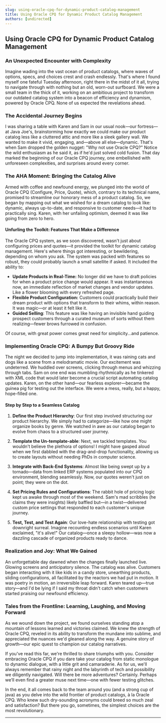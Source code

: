 ```yaml
---
slug: using-oracle-cpq-for-dynamic-product-catalog-management
title: Using Oracle CPQ for Dynamic Product Catalog Management
authors: [undirected]
---
```



## Using Oracle CPQ for Dynamic Product Catalog Management

### An Unexpected Encounter with Complexity

Imagine wading into the vast ocean of product catalogs, where waves of options, specs, and choices crest and crash endlessly. That's where I found myself one fateful Tuesday afternoon, right there in the midst of it all, trying to navigate through with nothing but an old, worn-out surfboard. We were a small team in the thick of it, working on an ambitious project to transform our outdated catalog system into a beacon of efficiency and dynamism, powered by Oracle CPQ. None of us expected the revelations ahead.

### The Accidental Journey Begins

I was sharing a table with Karen and Sam in our usual nook—our fortress—at Java Joe's, brainstorming how exactly we could make our product catalog less like a cluttered attic and more like a sleek gallery wall. We wanted to make it vivid, engaging, and—above all else—dynamic. That's when Sam dropped the golden nugget: "Why not use Oracle CPQ?" Notice the wild enthusiasm as he said it, as if he'd just solved cold fusion. That day marked the beginning of our Oracle CPQ journey, one embellished with unforeseen complexities, and surprises around every corner.

### The AHA Moment: Bringing the Catalog Alive

Armed with coffee and newfound energy, we plunged into the world of Oracle CPQ (Configure, Price, Quote), which, contrary to its technical name, promised to streamline our honorary mess of a product catalog. So, we began by mapping out what we wished for a dream catalog to look like: dynamic, always up-to-date, and responsive to customer needs—it had to practically sing. Karen, with her unfailing optimism, deemed it was like going from zero to hero.

#### Unfurling the Toolkit: Features That Make a Difference

The Oracle CPQ system, as we soon discovered, wasn't just about configuring prices and quotes—it provided the toolkit for dynamic catalog management. Here's where things got interesting, or bewildering, depending on whom you ask. The system was packed with features so robust, they could probably launch a small satellite if asked. It included the ability to:

- **Update Products in Real-Time:** No longer did we have to draft policies for when a product price change would appear. It was instantaneous now, an immediate reflection of market changes and vendor updates. Like a flower blooming with every refreshed page.
- **Flexible Product Configuration:** Customers could practically build their dream product with options that transform to their whims, within reason. It was magic—or at least it felt like it.
- **Guided Selling**: This feature was like having an invisible hand guiding prospect customers through a curated museum of sorts without them realizing—fewer brows furrowed in confusion.
  
Of course, with great power comes great need for simplicity...and patience.

### Implementing Oracle CPQ: A Bumpy But Groovy Ride

The night we decided to jump into implementation, it was raining cats and dogs like a scene from a melodramatic movie. Our excitement was undeterred. We huddled over screens, clicking through menus and whizzing through tabs. Sam on one end was mumbling rhythmically as he tinkered with XML code that would later become a crucial script automating catalog updates. Karen, on the other hand—our fearless explorer—became the guinea pig for testing out the interface. We were a mess, really, but a happy, hope-filled one.

#### Step by Step to a Seamless Catalog

1. **Define the Product Hierarchy**: Our first step involved structuring our product hierarchy. We simply had to categorize—like how one might organize books by genre. We watched in awe as our catalog began to evolve from chaos to a structured user journey.

2. **Template the Un-template-able**: Next, we tackled templates. You wouldn't believe the plethora of options! I might have gasped aloud when we first dabbled with the drag-and-drop functionality, allowing us to create layouts without needing PhDs in computer science.

3. **Integrate with Back-End Systems**: Almost like being swept up by a tornado—data from linked ERP systems populated into our CPQ environment, blending seamlessly. Now, our quotes weren't just on point; they were on the dot.

4. **Set Pricing Rules and Configurations**: The rabbit hole of pricing logic kept us awake through most of the weekend. Sam's mad scribbles (he claims they were insights) likely baffled but—in a twist—delivered custom price settings that responded to each customer's unique journey.

5. **Test, Test, and Test Again**: Our love-hate relationship with testing got downright surreal. Imagine recounting endless scenarios until Karen exclaimed, "it's alive!" Our catalog—once a sleepy hollow—was now a dazzling cascade of organized products ready to dance.

### Realization and Joy: What We Gained

An unforgettable day dawned when the changes finally launched live. Glowing screens and anticipatory silence. The catalog was alive. Customers began interacting with it like kids in a candy store, unearthing products, sliding configurations, all facilitated by the reactors we had put in motion. It was poetry in motion, an irreversible leap forward. Karen teared up—true story—and I'd be lying if I said my throat didn't catch when customers started praising our newfound efficiency.

### Tales from the Frontline: Learning, Laughing, and Moving Forward

As we wound down the project, we found ourselves standing atop a mountain of lessons learned and victories claimed. We knew the strength of Oracle CPQ, reveled in its ability to transform the mundane into sublime, and appreciated the nuances we'd gleaned along the way. A genuine story of growth—our epic quest to champion our catalog narratives. 

If you've read this far, we're thrilled to share triumphs with you. Consider embracing Oracle CPQ if you dare take your catalog from static monologue to dynamic dialogue, with a little grit and camaraderie. As for us, we'll always remember that rainy night and the labyrinth of tech and possibility we diligently navigated. Will there be more adventures? Certainly. Perhaps we’ll even find a greater muse next time—one with fewer testing glitches.

In the end, it all comes back to the team around you (and a strong cup of java) as you delve into the wild frontier of product catalogs, à la Oracle CPQ. Who knew such dry-sounding acronyms could breed so much zeal and satisfaction? But there you go, sometimes, the simplest choices are the most revolutionary.

---